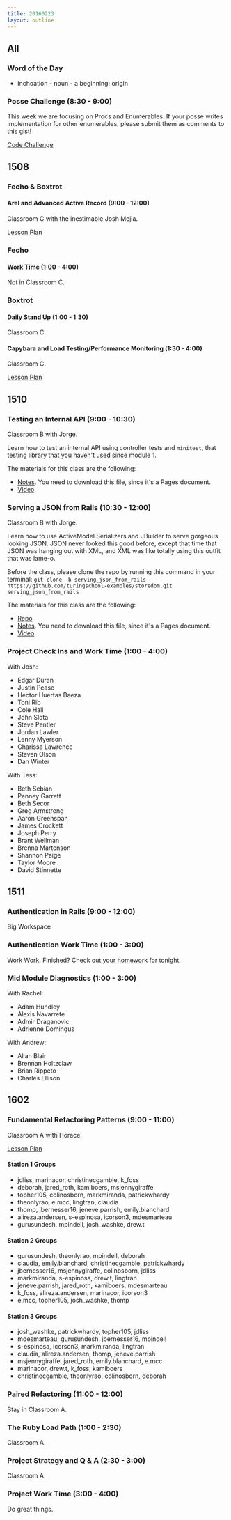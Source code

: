 ```yaml
---
title: 20160223
layout: outline
---
```


## All

### Word of the Day

* inchoation - noun - a beginning; origin

### Posse Challenge (8:30 - 9:00)

This week we are focusing on Procs and Enumerables. If your posse writes implementation for other enumerables, please submit them as comments to this gist!

[Code Challenge](https://gist.github.com/applegrain/744468d56507d000e9d4)


## 1508

### Fecho & Boxtrot

#### Arel and Advanced Active Record (9:00 - 12:00)

Classroom C with the inestimable Josh Mejia.

[Lesson Plan](https://github.com/turingschool/lesson_plans/blob/master/ruby_04-apis_and_scalability/advanced_active_record_queries.markdown)

### Fecho

#### Work Time (1:00 - 4:00)

Not in Classroom C.

### Boxtrot

#### Daily Stand Up (1:00 - 1:30)

Classroom C.

#### Capybara and Load Testing/Performance Monitoring (1:30 - 4:00)

Classroom C.

[Lesson Plan](https://github.com/turingschool/lesson_plans/blob/master/ruby_04-apis_and_scalability/load_testing_and_production_performance_monitoring.markdown)


## 1510

### Testing an Internal API (9:00 - 10:30)

Classroom B with Jorge.

Learn how to test an internal API using controller tests and `minitest`, that testing library that you haven't used since module 1.

The materials for this class are the following:

* [Notes](https://drive.google.com/a/casimircreative.com/file/d/0B4C6lfVKu-E7TDF0YUdwUmZ4dmM/view). You need to download this file, since it's a Pages document.
* [Video](https://vimeo.com/156463469)

### Serving a JSON from Rails (10:30 - 12:00)

Classroom B with Jorge.

Learn how to use ActiveModel Serializers and JBuilder to serve gorgeous looking JSON. JSON never looked this good before, except that time that JSON was hanging out with XML, and XML was like totally using this outfit that was lame-o.

Before the class, please clone the repo by running this command in your terminal: `git clone -b serving_json_from_rails https://github.com/turingschool-examples/storedom.git serving_json_from_rails`

The materials for this class are the following:

* [Repo](https://github.com/turingschool-examples/storedom/tree/serving_json_from_rails)
* [Notes](https://drive.google.com/a/casimircreative.com/file/d/0B4C6lfVKu-E7ODNmaElrekpNTTA/view). You need to download this file, since it's a Pages document.
* [Video](https://vimeo.com/156467440)

### Project Check Ins and Work Time (1:00 - 4:00)

With Josh:

* Edgar Duran
* Justin Pease
* Hector Huertas Baeza
* Toni Rib
* Cole Hall
* John Slota
* Steve Pentler
* Jordan Lawler
* Lenny Myerson
* Charissa Lawrence
* Steven Olson
* Dan Winter

With Tess:

* Beth Sebian
* Penney Garrett
* Beth Secor
* Greg Armstrong
* Aaron Greenspan
* James Crockett
* Joseph Perry
* Brant Wellman
* Brenna Martenson
* Shannon Paige
* Taylor Moore
* David Stinnette

## 1511

### Authentication in Rails (9:00 - 12:00)

Big Workspace

### Authentication Work Time (1:00 - 3:00)

Work Work. Finished? Check out [your homework](https://github.com/turingschool/homework/blob/master/module-2-homework.markdown) for tonight.

### Mid Module Diagnostics (1:00 - 3:00)

With Rachel:

* Adam Hundley
* Alexis Navarrete
* Admir Draganovic
* Adrienne Domingus

With Andrew:

* Allan Blair
* Brennan Holtzclaw
* Brian Rippeto
* Charles Ellison

## 1602

### Fundamental Refactoring Patterns (9:00 - 11:00)

Classroom A with Horace.

[Lesson Plan](https://github.com/turingschool/lesson_plans/blob/master/ruby_01-object_oriented_programming_with_ruby/refactoring_patterns.markdown)

#### Station 1 Groups

* jdliss, marinacor, christinecgamble, k_foss
* deborah, jared_roth, kamiboers, msjennygiraffe
* topher105, colinosborn, markmiranda, patrickwhardy
* theonlyrao, e.mcc, lingtran, claudia
* thomp, jbernesser16, jeneve.parrish, emily.blanchard
* alireza.andersen, s-espinosa, icorson3, mdesmarteau
* gurusundesh, mpindell, josh_washke, drew.t

#### Station 2 Groups

* gurusundesh, theonlyrao, mpindell, deborah
* claudia, emily.blanchard, christinecgamble, patrickwhardy
* jbernesser16, msjennygiraffe, colinosborn, jdliss
* markmiranda, s-espinosa, drew.t, lingtran
* jeneve.parrish, jared_roth, kamiboers, mdesmarteau
* k_foss, alireza.andersen, marinacor, icorson3
* e.mcc, topher105, josh_washke, thomp

#### Station 3 Groups

* josh_washke, patrickwhardy, topher105, jdliss
* mdesmarteau, gurusundesh, jbernesser16, mpindell
* s-espinosa, icorson3, markmiranda, lingtran
* claudia, alireza.andersen, thomp, jeneve.parrish
* msjennygiraffe, jared_roth, emily.blanchard, e.mcc
* marinacor, drew.t, k_foss, kamiboers
* christinecgamble, theonlyrao, colinosborn, deborah

### Paired Refactoring (11:00 - 12:00)

Stay in Classroom A.

### The Ruby Load Path (1:00 - 2:30)

Classroom A.

### Project Strategy and Q & A (2:30 - 3:00)

Classroom A.

### Project Work Time (3:00 - 4:00)

Do great things.
